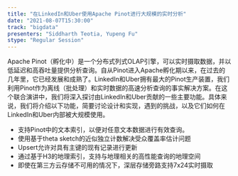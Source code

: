 ```yaml
---
title: "在LinkedIn和Uber使用Apache Pinot进行大规模的实时分析"
date: "2021-08-07T15:30:00" 
track: "bigdata"
presenters: "Siddharth Teotia, Yupeng Fu"
stype: "Regular Session"
---
```

Apache Pinot（孵化中）是一个分布式列式OLAP引擎，可以实时摄取数据，并以低延迟和高吞吐量提供分析查询。自从Pinot进入Apache孵化期以来，在过去的几年里，它已经发展和成熟了。LinkedIn和Uber拥有最大的Pinot生产装置，我们利用Pinot作为离线（批处理）和实时数据的高速分析查询的事实解决方案。在这个联合演讲中，我们将深入探讨由LinkedIn和Uber贡献的一些主要功能。具体来说，我们将介绍以下功能，简要讨论设计和实现，遇到的挑战，以及它们如何在LinkedIn和Uber内部被大规模使用。
 
 - 支持Pinot中的文本索引，以便对任意文本数据进行有效查询。
 - 使用基于theta sketch的近似独立计数解决受众覆盖率估计问题
 - Upsert允许对具有主键的现有记录进行更新
 - 通过基于H3的地理索引，支持与地理相关的高性能查询的地理空间
 - 即使在第三方云存储不可用的情况下，深层存储旁路支持7x24实时摄取